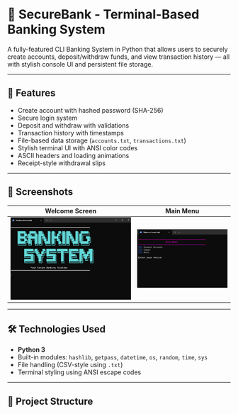 # 🏦 SecureBank - Terminal-Based Banking System

A fully-featured CLI Banking System in Python that allows users to securely create accounts, deposit/withdraw funds, and view transaction history — all with stylish console UI and persistent file storage.

---

## 🚀 Features

- Create account with hashed password (SHA-256)
- Secure login system
- Deposit and withdraw with validations
- Transaction history with timestamps
- File-based data storage (`accounts.txt`, `transactions.txt`)
- Stylish terminal UI with ANSI color codes
- ASCII headers and loading animations
- Receipt-style withdrawal slips

---

## 📸 Screenshots

| Welcome Screen | Main Menu |
|----------------|---------------------|
| ![welcome](Intro.png) | ![Menu](Menu.png) |

---

## 🛠️ Technologies Used

- **Python 3**
- Built-in modules: `hashlib`, `getpass`, `datetime`, `os`, `random`, `time`, `sys`
- File handling (CSV-style using `.txt`)
- Terminal styling using ANSI escape codes

---

## 📂 Project Structure

